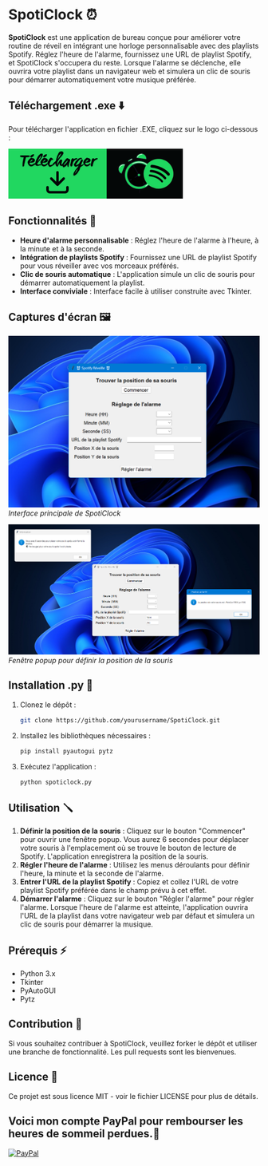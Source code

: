 # SpotiClock ⏰

**SpotiClock** est une application de bureau conçue pour améliorer votre routine de réveil en intégrant une horloge personnalisable avec des playlists Spotify. Réglez l'heure de l'alarme, fournissez une URL de playlist Spotify, et SpotiClock s'occupera du reste. Lorsque l'alarme se déclenche, elle ouvrira votre playlist dans un navigateur web et simulera un clic de souris pour démarrer automatiquement votre musique préférée.

## Téléchargement .exe ⬇️

Pour télécharger l'application en fichier .EXE, cliquez sur le logo ci-dessous :

[![Télécharger SpotiClock](https://github.com/Traxxouu/SpotiClock/blob/main/SpotiClock/Media/download_spoticlock.png)](https://drive.google.com/file/d/16U1IxEkRXMyoa3EIa-AvIgGKSNaQJgAK/view?usp=drive_link)

## Fonctionnalités 🔧

- **Heure d'alarme personnalisable** : Réglez l'heure de l'alarme à l'heure, à la minute et à la seconde.
- **Intégration de playlists Spotify** : Fournissez une URL de playlist Spotify pour vous réveiller avec vos morceaux préférés.
- **Clic de souris automatique** : L'application simule un clic de souris pour démarrer automatiquement la playlist.
- **Interface conviviale** : Interface facile à utiliser construite avec Tkinter.

## Captures d'écran 🖼️

![Interface principale](https://github.com/Traxxouu/SpotiClock/blob/main/SpotiClock/Media/SpotiClock_Interface.png)
*Interface principale de SpotiClock*

![Définir la position de la souris](https://github.com/Traxxouu/SpotiClock/blob/main/SpotiClock/Media/SpotiClock_Interface2.png)
*Fenêtre popup pour définir la position de la souris*

## Installation .py 🧰

1. Clonez le dépôt :
    ```bash
    git clone https://github.com/yourusername/SpotiClock.git
    ```
2. Installez les bibliothèques nécessaires :
    ```bash
    pip install pyautogui pytz
    ```
3. Exécutez l'application :
    ```bash
    python spoticlock.py
    ```

## Utilisation 🪛

1. **Définir la position de la souris** : Cliquez sur le bouton "Commencer" pour ouvrir une fenêtre popup. Vous aurez 6 secondes pour déplacer votre souris à l'emplacement où se trouve le bouton de lecture de Spotify. L'application enregistrera la position de la souris.
2. **Régler l'heure de l'alarme** : Utilisez les menus déroulants pour définir l'heure, la minute et la seconde de l'alarme.
3. **Entrer l'URL de la playlist Spotify** : Copiez et collez l'URL de votre playlist Spotify préférée dans le champ prévu à cet effet.
4. **Démarrer l'alarme** : Cliquez sur le bouton "Régler l'alarme" pour régler l'alarme. Lorsque l'heure de l'alarme est atteinte, l'application ouvrira l'URL de la playlist dans votre navigateur web par défaut et simulera un clic de souris pour démarrer la musique.

## Prérequis ⚡

- Python 3.x
- Tkinter
- PyAutoGUI
- Pytz

## Contribution 🦾

Si vous souhaitez contribuer à SpotiClock, veuillez forker le dépôt et utiliser une branche de fonctionnalité. Les pull requests sont les bienvenues.

## Licence 📜

Ce projet est sous licence MIT - voir le fichier LICENSE pour plus de détails.

## Voici mon compte PayPal pour rembourser les heures de sommeil perdues.👋
[![PayPal](https://img.shields.io/badge/PayPal-00457C?style=for-the-badge&logo=paypal&logoColor=white)](https://paypal.me/frtrax?country.x=FR&locale.x=fr_FR) 
